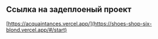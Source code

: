 ## Ссылка на задеплоеный проект
[https://acquaintances.vercel.app/](https://shoes-shop-six-blond.vercel.app/#/start)

